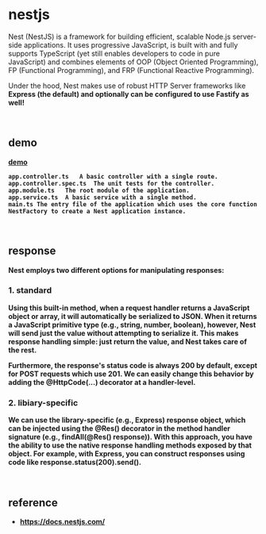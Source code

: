 # nestjs
Nest (NestJS) is a framework for building efficient, scalable Node.js server-side applications. 
It uses progressive JavaScript, is built with and fully supports TypeScript (yet still enables developers to code in pure JavaScript) 
and combines elements of OOP (Object Oriented Programming), FP (Functional Programming), and FRP (Functional Reactive Programming).

Under the hood, Nest makes use of robust HTTP Server frameworks like <strong>Express<strong> (the default) 
and optionally can be configured to use <strong>Fastify<strong> as well!

<br>

## demo
[demo](./nest-demo)
```
app.controller.ts	A basic controller with a single route.
app.controller.spec.ts	The unit tests for the controller.
app.module.ts	The root module of the application.
app.service.ts	A basic service with a single method.
main.ts	The entry file of the application which uses the core function NestFactory to create a Nest application instance.
```

<br>

## response
Nest employs two different options for manipulating responses:
### 1. standard
Using this built-in method, when a request handler returns a JavaScript object or array, it will automatically be serialized to JSON. 
When it returns a JavaScript primitive type (e.g., string, number, boolean), however, Nest will send just the value without attempting to serialize it. 
This makes response handling simple: just return the value, and Nest takes care of the rest.

Furthermore, the response's status code is always 200 by default, except for POST requests which use 201.
We can easily change this behavior by adding the @HttpCode(...) decorator at a handler-level.

### 2. libiary-specific
We can use the library-specific (e.g., Express) response object, 
which can be injected using the @Res() decorator in the method handler signature (e.g., findAll(@Res() response)). 
With this approach, you have the ability to use the native response handling methods exposed by that object. 
For example, with Express, you can construct responses using code like response.status(200).send().

<br>

## reference
- https://docs.nestjs.com/